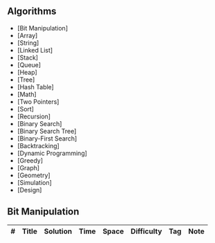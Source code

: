 ## Algorithms
* [Bit Manipulation]
* [Array]
* [String]
* [Linked List]
* [Stack]
* [Queue]
* [Heap]
* [Tree]
* [Hash Table]
* [Math]
* [Two Pointers]
* [Sort]
* [Recursion]
* [Binary Search]
* [Binary Search Tree]
* [Binary-First Search]
* [Backtracking]
* [Dynamic Programming]
* [Greedy]
* [Graph]
* [Geometry]
* [Simulation]
* [Design]

## Bit Manipulation 
|  #  | Title           |  Solution       |  Time           | Space           | Difficulty    | Tag          | Note| 
|-----|---------------- | --------------- | --------------- | --------------- | ------------- |--------------|-----|
